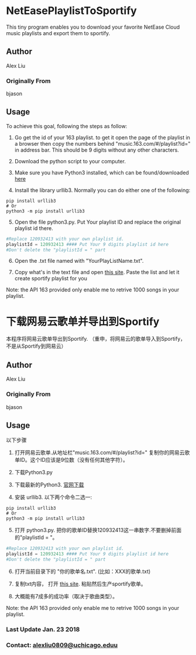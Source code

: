 # NetEasePlaylistToSportify
This tiny program enables you to download your favorite NetEase Cloud music playlists and export them to sportify.
## Author
Alex Liu
### Originally From
bjason
## Usage
To achieve this goal, following the steps as follow:
1. Go get the id of your 163 playlist. to get it open the page of the playlist in a browser then copy the numbers behind "music.163.com/#/playlist?id=" in address bar. This should be 9 digits without any other characters.

2. Download the python script to your computer.

3. Make sure you have Python3 installed, which can be found/downloaded <a href="https://www.python.org/downloads/">here</a>

4. Install the library urllib3. Normally you can do either one of the following:
```shell
pip install urllib3
# Or
python3 -m pip install urllib3
```
5. Open the file python3.py. Put Your playlist ID and replace the original playlist id there.
```python
#Replace 120932413 with your own playlist id.
playlistId = 120932413 #### Put Your 9 digits playlist id here
#Don't delete the "playlistId = " part
```
6. Open the .txt file named with "YourPlayListName.txt".

7. Copy what's in the text file and open [this site](http://spotlistr.herokuapp.com/#/search/textbox). Paste the list and let it create sportify playlist for you

Note: the API 163 provided only enable me to retrive 1000 songs in your playlist. 

# 下载网易云歌单并导出到Sportify
本程序将网易云歌单导出到Sportify. （重申，将网易云的歌单导入到Sportify，不是从Sportify到网易云）
## Author
Alex Liu
### Originally From
bjason
## Usage
以下步骤
1. 打开网易云歌单.从地址栏"music.163.com/#/playlist?id=" 复制你的网易云歌单ID。这个ID应该是9位数（没有任何其他字符）。

2. 下载Python3.py

3. 下载最新的Python3. <a href="https://www.python.org/downloads/">官网下载</a>

4. 安装 urllib3. 以下两个命令二选一:
```shell
pip install urllib3
# Or
python3 -m pip install urllib3
```
5. 打开 python3.py. 把你的歌单ID替换120932413这一串数字.不要删掉前面的"playlistId = "。
```python
#Replace 120932413 with your own playlist id.
playlistId = 120932413 #### Put Your 9 digits playlist id here
#Don't delete the "playlistId = " part
```
6. 打开当前目录下的 "你的歌单名.txt". (比如：XXX的歌单.txt)

7. 复制txt内容， 打开 [this site](http://spotlistr.herokuapp.com/#/search/textbox). 粘贴然后生产sportify歌单。

8. 大概能有7成多的成功率（取决于歌曲类型）。

Note: the API 163 provided only enable me to retrive 1000 songs in your playlist. 

### Last Update Jan. 23 2018
### Contact: alexliu0809@uchicago.eduu
